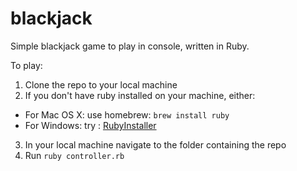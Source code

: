 # blackjack

Simple blackjack game to play in console, written in Ruby. 

To play: 
1. Clone the repo to your local machine
2. If you don't have ruby installed on your machine, either:
  * For Mac OS X: use homebrew: `brew install ruby`
  * For Windows: try : [RubyInstaller](http://rubyinstaller.org/)
3. In your local machine navigate to the folder containing the repo
4. Run `ruby controller.rb`
